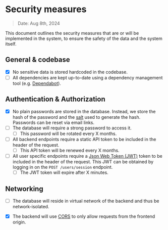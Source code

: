 # Security measures

> Date: Aug 8th, 2024

This document outlines the security measures that are or will be implemented in the system, to ensure the safety of the data and the system itself.

## General & codebase

- [x] No sensitive data is stored hardcoded in the codebase.
- [ ] All dependencies are kept up-to-date using a dependency management tool (e.g. [Dependabot](https://github.com/dependabot)).

## Authentication & Authorization

- [x] No plain passwords are stored in the database. Instead, we store the hash of the password and the [salt](https://auth0.com/blog/adding-salt-to-hashing-a-better-way-to-store-passwords/) used to generate the hash. Passwords can be reset via email links.
- [ ] The database will require a strong password to access it.
  - [ ] This password will be rotated every X months.
- [ ] All backend endpoints require a static API token to be included in the header of the request.
  - [ ] This API token will be renewed every X months.
- [ ] All user specific endpoints require a [Json Web Token (JWT)](https://blog.logrocket.com/secure-rest-api-jwt-authentication/) token to be included in the header of the request. This JWT can be obtained by logging in on the `POST /users/session` endpoint.
  - [ ] The JWT token will expire after X minutes.

## Networking

- [ ] The database will reside in virtual network of the backend and thus be network-isolated.
- [x] The backend will use [CORS](https://developer.mozilla.org/en-US/docs/Web/HTTP/CORS) to only allow requests from the frontend origin.


